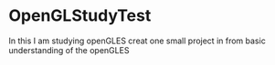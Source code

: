 # OpenGLStudyTest
In this I am studying openGLES creat one small project in from basic understanding of the openGLES


